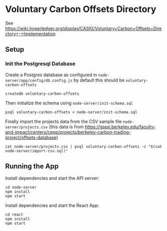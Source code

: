 # Voluntary Carbon Offsets Directory

See https://wiki.hyperledger.org/display/CASIG/Voluntary+Carbon+Offsets+Directory+-+Implementation

## Setup

### Init the Postgresql Database

Create a Postgres database as configured in `node-server/app/config/db.config.js` by default this should be `voluntary-carbon-offsets`

```
createdb voluntary-carbon-offsets
```

Then initialize the schema using `node-server/init-schema.sql`

```
psql voluntary-carbon-offsets < node-server/init-schema.sql
```

Finally import the projects data from the CSV sample file `node-server/projects.csv` (this data is from https://gspp.berkeley.edu/faculty-and-impact/centers/cepp/projects/berkeley-carbon-trading-project/offsets-database)

```
cat node-server/projects.csv | psql voluntary-carbon-offsets -c "$(cat node-server/import-csv.sql)"
```

## Running the App

Install dependencies and start the API server:
```
cd node-server
npm install
npm start
```

Install dependencies and start the React App:
```
cd react
npm install
npm start
```